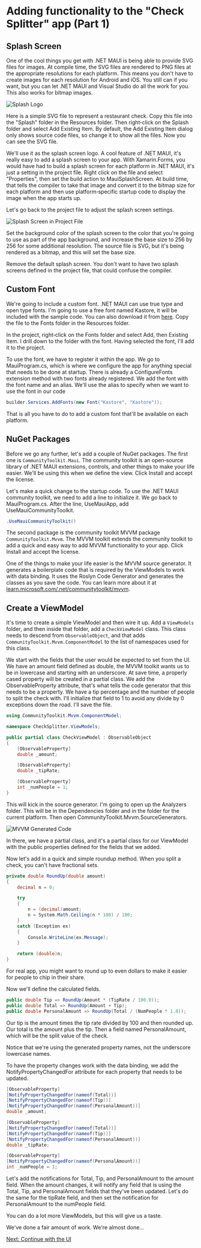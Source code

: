 # Adding functionality to the "Check Splitter" app (Part 1)

## Splash Screen

One of the cool things you get with .NET MAUI is being able to provide SVG files for images. At compile time, the SVG files are rendered to PNG files at the appropriate resolutions for each platform. This means you don't have to create images for each resolution for Android and iOS. You still can if you want, but you can let .NET MAUI and Visual Studio do all the work for you. This also works for bitmap images.

![Splash Logo](simplechecksplash.svg)

Here is a simple SVG file to represent a restaurant check. Copy this file into the "Splash" folder in the Resources folder. Then right‑click on the Splash folder and select Add Existing Item. By default, the Add Existing Item dialog only shows source code files, so change it to show all the files. Now you can see the SVG file.

We'll use it as the splash screen logo. A cool feature of .NET MAUI, it's really easy to add a splash screen to your app. With Xamarin.Forms, you would have had to build a splash screen for each platform in .NET MAUI, it's just a setting in the project file. Right click on the file and select "Properties", then set the build action to MauiSplashScreen. At build time, that tells the compiler to take that image and convert it to the bitmap size for each platform and then use platform‑specific startup code to display the image when the app starts up.

Let's go back to the project file to adjust the splash screen settings.

![Splash Screen in Project File](SplashScreenProjectSettings.png)

Set the background color of the splash screen to the color that you're going to use as part of the app background, and increase the base size to 256 by 256 for some additional resolution. The source file is SVG, but it's being rendered as a bitmap, and this will set the base size.

Remove the default splash screen. You don't want to have two splash screens defined in the project file, that could confuse the compiler.

## Custom Font

We're going to include a custom font. .NET MAUI can use true type and open type fonts. I'm going to use a free font named Kastore, it will be included with the sample code. You can also download it from [here](https://www.behance.net/gallery/161626949/Kastore-font-Free-bold-weight). Copy the file to the Fonts folder in the Resources folder.

In the project, right‑click on the Fonts folder and select Add, then Existing Item. I drill down to the folder with the font. Having selected the font, I'll add it to the project.

To use the font, we have to register it within the app. We go to MauiProgram.cs, which is where we configure the app for anything special that needs to be done at startup. There is already a ConfigureFonts extension method with two fonts already registered. We add the font with the font name and an alias. We'll use the alias to specify when we want to use the font in our code

```csharp
builder.Services.AddFonts(new Font("Kastore", "Kastore"));
```

That is all you have to do to add a custom font that'll be available on each platform.

## NuGet Packages

Before we go any further, let's add a couple of NuGet packages. The first one is `CommunityToolkit.Maui`. The community toolkit is an open‑source library of .NET MAUI extensions, controls, and other things to make your life easier. We'll be using this when we define the view. Click Install and accept the license.

Let's make a quick change to the startup code. To use the .NET MAUI community toolkit, we need to add a line to initialize it. We go back to MauiProgram.cs. After the line, UseMauiApp, add UseMauiCommunityToolkit.

```csharp
.UseMauiCommunityToolkit()
```

The second package is the community toolkit MVVM package `CommunityToolkit.Mvvm`. The MVVM toolkit extends the community toolkit to add a quick and easy way to add MVVM functionality to your app. Click Install and accept the license.

One of the things to make your life easier is the MVVM source generator. It generates a boilerplate code that is required by the ViewModels to work with data binding. It uses the Roslyn Code Generator and generates the classes as you save the code. You can learn more about it at [learn.microsoft.com/.net/communitytoolkit/mvvm](learn.microsoft.com/.net/communitytoolkit/mvvm).

## Create a ViewModel

It's time to create a simple ViewModel and then wire it up. Add a `ViewModels` folder, and then inside that folder, add a `CheckViewModel` class. This class needs to descend from `ObservableObject`, and that adds `CommunityToolkit.Mvvm.ComponentModel` to the list of namespaces used for this class.

We start with the fields that the user would be expected to set from the UI. We have an amount field defined as double, the MVVM toolkit wants us to be in lowercase and starting with an underscore. At save time, a properly cased property will be created in a partial class. We add the ObservableProperty attribute, that's what tells the code generator that this needs to be a property. We have a tip percentage and the number of people to split the check with. I'll initialize that field to 1 to avoid any divide by 0 exceptions down the road. I'll save the file.

```csharp
using CommunityToolkit.Mvvm.ComponentModel;

namespace CheckSplitter.ViewModels;

public partial class CheckViewModel : ObservableObject
{
    [ObservableProperty]
    double _amount;

    [ObservableProperty]
    double _tipRate;

    [ObservableProperty]
    int _numPeople = 1;
}
```

This will kick in the source generator. I'm going to open up the Analyzers folder. This will be in the Dependencies folder and in the folder for the current platform. Then open CommunityToolkit.Mvvm.SourceGenerators.

![MVVM Generated Code](MVVMGeneratedCode1.png)

In there, we have a partial class, and it's a partial class for our ViewModel with the public properties defined for the fields that we added.

Now let's add in a quick and simple roundup method. When you split a check, you can't have fractional sets.

```csharp
private double RoundUp(double amount)
{
    decimal n = 0;

    try
    {
        n = (decimal)amount;
        n = System.Math.Ceiling(n * 100) / 100;
    }
    catch (Exception ex)
    {
        Console.WriteLine(ex.Message);
    }

    return (double)n;
}
```

For real app, you might want to round up to even dollars to make it easier for people to chip in their share.

Now we'll define the calculated fields.

```csharp
public double Tip => RoundUp(Amount * (TipRate / 100.0));
public double Total => RoundUp(Amount + Tip);
public double PersonalAmount => RoundUp(Total / (NumPeople * 1.0));
```

Our tip is the amount times the tip rate divided by 100 and then rounded up. Our total is the amount plus the tip. Then a field named PersonalAmount, which will be the split value of the check. 

Notice that we're using the generated property names, not the underscore lowercase names.

To have the property changes work with the data binding, we add the NotifyPropertyChangedFor attribute for each property that needs to be updated.

```csharp
[ObservableProperty]
[NotifyPropertyChangedFor(nameof(Total))]
[NotifyPropertyChangedFor(nameof(Tip))]
[NotifyPropertyChangedFor(nameof(PersonalAmount))]
double _amount;

[ObservableProperty]
[NotifyPropertyChangedFor(nameof(Total))]
[NotifyPropertyChangedFor(nameof(Tip))]
[NotifyPropertyChangedFor(nameof(PersonalAmount))]
double _tipRate;

[ObservableProperty]
[NotifyPropertyChangedFor(nameof(PersonalAmount))]
int _numPeople = 1;
```

Let's add the notifications for Total, Tip, and PersonalAmount to the amount field. When the amount changes, it will notify any field that is using the Total, Tip, and PersonalAmount fields that they've been updated. Let's do the same for the tipRate field, and then set the notification for PersonalAmount to the numPeople field.

You can do a lot more ViewModels, but this will give us a taste.

We've done a fair amount of work. We're almost done...

[Next: Continue with the UI](./8-Adding-Functionality-Part2.md)
